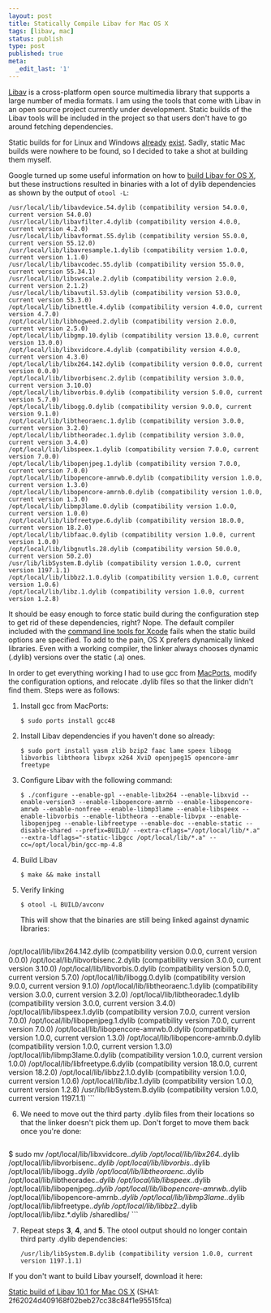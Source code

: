 ```yaml
---
layout: post
title: Statically Compile Libav for Mac OS X
tags: [libav, mac]
status: publish
type: post
published: true
meta:
  _edit_last: '1'
---
```


[Libav](https://libav.org/) is a cross-platform open source multimedia library that supports a large number of media formats.  I am using the tools that come with Libav in an open source project currently under development.  Static builds of the Libav tools will be included in the project so that users don't have to go around fetching dependencies.

Static builds for for Linux and Windows [already](http://johnvansickle.com/libav/) [exist](http://win32.libav.org/releases/).  Sadly, static Mac builds were nowhere to be found, so I decided to take a shot at building them myself.

Google turned up some useful information on how to [build Libav for OS X](http://superuser.com/questions/568464/install-latest-libav-avconv-on-osx), but these instructions resulted in binaries with a lot of dylib dependencies as shown by the output of `otool -L`:

```
/usr/local/lib/libavdevice.54.dylib (compatibility version 54.0.0, current version 54.0.0)
/usr/local/lib/libavfilter.4.dylib (compatibility version 4.0.0, current version 4.2.0)
/usr/local/lib/libavformat.55.dylib (compatibility version 55.0.0, current version 55.12.0)
/usr/local/lib/libavresample.1.dylib (compatibility version 1.0.0, current version 1.1.0)
/usr/local/lib/libavcodec.55.dylib (compatibility version 55.0.0, current version 55.34.1)
/usr/local/lib/libswscale.2.dylib (compatibility version 2.0.0, current version 2.1.2)
/usr/local/lib/libavutil.53.dylib (compatibility version 53.0.0, current version 53.3.0)
/opt/local/lib/libnettle.4.dylib (compatibility version 4.0.0, current version 4.7.0)
/opt/local/lib/libhogweed.2.dylib (compatibility version 2.0.0, current version 2.5.0)
/opt/local/lib/libgmp.10.dylib (compatibility version 13.0.0, current version 13.0.0)
/opt/local/lib/libxvidcore.4.dylib (compatibility version 4.0.0, current version 4.3.0)
/opt/local/lib/libx264.142.dylib (compatibility version 0.0.0, current version 0.0.0)
/opt/local/lib/libvorbisenc.2.dylib (compatibility version 3.0.0, current version 3.10.0)
/opt/local/lib/libvorbis.0.dylib (compatibility version 5.0.0, current version 5.7.0)
/opt/local/lib/libogg.0.dylib (compatibility version 9.0.0, current version 9.1.0)
/opt/local/lib/libtheoraenc.1.dylib (compatibility version 3.0.0, current version 3.2.0)
/opt/local/lib/libtheoradec.1.dylib (compatibility version 3.0.0, current version 3.4.0)
/opt/local/lib/libspeex.1.dylib (compatibility version 7.0.0, current version 7.0.0)
/opt/local/lib/libopenjpeg.1.dylib (compatibility version 7.0.0, current version 7.0.0)
/opt/local/lib/libopencore-amrwb.0.dylib (compatibility version 1.0.0, current version 1.3.0)
/opt/local/lib/libopencore-amrnb.0.dylib (compatibility version 1.0.0, current version 1.3.0)
/opt/local/lib/libmp3lame.0.dylib (compatibility version 1.0.0, current version 1.0.0)
/opt/local/lib/libfreetype.6.dylib (compatibility version 18.0.0, current version 18.2.0)
/opt/local/lib/libfaac.0.dylib (compatibility version 1.0.0, current version 1.0.0)
/opt/local/lib/libgnutls.28.dylib (compatibility version 50.0.0, current version 50.2.0)
/usr/lib/libSystem.B.dylib (compatibility version 1.0.0, current version 1197.1.1)
/opt/local/lib/libbz2.1.0.dylib (compatibility version 1.0.0, current version 1.0.6)
/opt/local/lib/libz.1.dylib (compatibility version 1.0.0, current version 1.2.8)
```

It should be easy enough to force static build during the configuration step to get rid of these dependencies, right?  Nope. The default compiler included with the [command line tools for Xcode](https://developer.apple.com/downloads/index.action) fails when the static build options are specified.  To add to the pain, OS X prefers dynamically linked libraries. Even with a working compiler, the linker always chooses dynamic (.dylib) versions over the static (.a) ones.

In order to get everything working I had to use gcc from [MacPorts](http://www.macports.org/), modify the configuration options, and relocate .dylib files so that the linker didn't find them.  Steps were as follows:

1. Install gcc from MacPorts:

	``` $ sudo ports install gcc48 ```

2. Install Libav dependencies if you haven't done so already:

	``` $ sudo port install yasm zlib bzip2 faac lame speex libogg libvorbis libtheora libvpx x264 XviD openjpeg15 opencore-amr freetype ```

3. Configure Libav with the following command:

	``` $ ./configure --enable-gpl --enable-libx264 --enable-libxvid --enable-version3 --enable-libopencore-amrnb --enable-libopencore-amrwb --enable-nonfree --enable-libmp3lame --enable-libspeex --enable-libvorbis --enable-libtheora --enable-libvpx --enable-libopenjpeg --enable-libfreetype --enable-doc --enable-static --disable-shared --prefix=BUILD/ --extra-cflags="/opt/local/lib/*.a" --extra-ldflags="-static-libgcc /opt/local/lib/*.a" --cc=/opt/local/bin/gcc-mp-4.8 ```

4. Build Libav

	``` $ make && make install ```

5. Verify linking

	``` $ otool -L BUILD/avconv ```

	This will show that the binaries are still being linked against dynamic libraries:

	``` /opt/local/lib/libxvidcore.4.dylib (compatibility version 4.0.0, current version 4.3.0)
/opt/local/lib/libx264.142.dylib (compatibility version 0.0.0, current version 0.0.0)
/opt/local/lib/libvorbisenc.2.dylib (compatibility version 3.0.0, current version 3.10.0)
/opt/local/lib/libvorbis.0.dylib (compatibility version 5.0.0, current version 5.7.0)
/opt/local/lib/libogg.0.dylib (compatibility version 9.0.0, current version 9.1.0)
/opt/local/lib/libtheoraenc.1.dylib (compatibility version 3.0.0, current version 3.2.0)
/opt/local/lib/libtheoradec.1.dylib (compatibility version 3.0.0, current version 3.4.0)
/opt/local/lib/libspeex.1.dylib (compatibility version 7.0.0, current version 7.0.0)
/opt/local/lib/libopenjpeg.1.dylib (compatibility version 7.0.0, current version 7.0.0)
/opt/local/lib/libopencore-amrwb.0.dylib (compatibility version 1.0.0, current version 1.3.0)
/opt/local/lib/libopencore-amrnb.0.dylib (compatibility version 1.0.0, current version 1.3.0)
/opt/local/lib/libmp3lame.0.dylib (compatibility version 1.0.0, current version 1.0.0)
/opt/local/lib/libfreetype.6.dylib (compatibility version 18.0.0, current version 18.2.0)
/opt/local/lib/libbz2.1.0.dylib (compatibility version 1.0.0, current version 1.0.6)
/opt/local/lib/libz.1.dylib (compatibility version 1.0.0, current version 1.2.8)
/usr/lib/libSystem.B.dylib (compatibility version 1.0.0, current version 1197.1.1) ```

6. We need to move out the third party .dylib files from their locations so that the linker doesn't pick them up. Don't forget to move them back once you're done:

	``` $ sudo mkdir /sharedlibs
$ sudo mv /opt/local/lib/libxvidcore.*.dylib /opt/local/lib/libx264.*.dylib /opt/local/lib/libvorbisenc.*.dylib /opt/local/lib/libvorbis.*.dylib /opt/local/lib/libogg.*.dylib /opt/local/lib/libtheoraenc.*.dylib /opt/local/lib/libtheoradec.*.dylib /opt/local/lib/libspeex.*.dylib /opt/local/lib/libopenjpeg.*.dylib /opt/local/lib/libopencore-amrwb.*.dylib /opt/local/lib/libopencore-amrnb.*.dylib /opt/local/lib/libmp3lame.*.dylib /opt/local/lib/libfreetype.*.dylib /opt/local/lib/libbz2.*.dylib /opt/local/lib/libz.*.dylib /sharedlibs/ ```

7. Repeat steps **3**, **4**, and **5**.  The otool output should no longer contain third party .dylib dependencies:

	``` /usr/lib/libSystem.B.dylib (compatibility version 1.0.0, current version 1197.1.1) ```

If you don't want to build Libav yourself, download it here:

[Static build of Libav 10.1 for Mac OS X](https://dl.dropboxusercontent.com/s/mmw04ilcmm7jmmo/libav_10.1_osx_static.zip) (SHA1: 2f62024d409168f02beb27cc38c84f1e95515fca)
